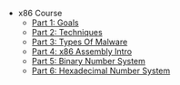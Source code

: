 - x86 Course
	- [Part 1: Goals](docs/X86-Course/part-1-goals.md "khelekes bashe shir mard")
	- [Part 2: Techniques](docs/X86-Course/part-2-techniques.md)
	- [Part 3: Types Of Malware](docs/X86-Course/part-3-types-of-malware.md)
	- [Part 4: x86 Assembly Intro](docs/X86-Course/part-4-x86-assembly-intro.md)
	- [Part 5: Binary Number System](docs/X86-Course/part-5-binary-number-system.md)
	- [Part 6: Hexadecimal Number System](docs/X86-Course/part-6-hexadecimal-number-system.md)
	<!-- - [Part 7: Transistors And Memory](docs/X86-Course/part-7-transistors-and-memory.md)
	- [Part 8 - Bytes, Words, Double Words, etc...](docs/X86-Course/part-8-bytes-words-double-words-etc.md)
	- [Part 9: x86 Basic Architecture](docs/X86-Course/part-9-x86-basic-architecture.md)
	- [Part 10: General-purpose Registers](docs/X86-Course/part-10-general-purpose-registers.md)
	- [Part 11: Segment Registers](docs/X86-Course/part-11-segment-registers.md)
	- [Part 12: Instruction Pointer Register](docs/X86-Course/part-12-instruction-pointer-register.md)
	- [Part 13: Control Registers](docs/X86-Course/part-13-control-registers.md)
	- [Part 14: Flags](docs/X86-Course/part-14-flags.md)
	- [Part 15: Stack](docs/X86-Course/part-15-stack.md)
	- [Part 16: Heap](docs/X86-Course/part-16-heap.md)
	- [Part 17 – How To Install Linux](docs/X86-Course/part-17-how-to-install-linux.md)
	- [Part 18 - vim Text Editor](docs/X86-Course/part-18-vim-text-editor.md)
	- [Part 19 - Why Learn Assembly](docs/X86-Course/part-19-why-learn-assembly.md)
	- [Part 20 - Instruction Code Handling](docs/X86-Course/part-20-instruction-code-handling.md)
	- [Part 21 - How To Compile A Program](docs/X86-Course/part-21-how-to-compile-a-program.md)
	- [Part 22 - ASM Program 1 [Moving Immediate Data]](docs/X86-Course/part-22-asm-program-1-moving-immediate-data.md)
	- [Part 23 - ASM Debugging 1 [Moving Immediate Data]](docs/X86-Course/part-23-asm-debugging-1-moving-immediate-data.md)
	- [Part 24 - ASM Hacking 1 [Moving Immediate Data]](docs/X86-Course/part-24-asm-hacking-1-moving-immediate-data.md)
	- [Part 25 - ASM Program 2 [Moving Data Between Registers]](docs/X86-Course/part-25-asm-program-2-moving-data-between-registers.md)
	- [Part 26 - ASM Debugging 2 [Moving Data Between Registers]](docs/X86-Course/part-26-asm-debugging-2-moving-data-between-registers.md)
	- [Part 27 - ASM Hacking 2 [Moving Data Between Registers]](docs/X86-Course/part-27-asm-hacking-2-moving-data-between-registers.md)
	- [Part 28 - ASM Program 3 [Moving Data Between Memory And Registers]](docs/X86-Course/part-28-asm-program-3-moving-data-between-memory-and-registers.md)
	- [Part 29 - ASM Debugging 3 [Moving Data Between Memory And Registers]](docs/X86-Course/part-29-asm-debugging-3-moving-data-between-memory-and-registers.md)
	- [Part 30 - ASM Hacking 3 [Moving Data Between Memory And Registers]](docs/X86-Course/part-30-asm-hacking-3-moving-data-between-memory-and-registers.md)
	- [Part 31 - ASM Program 4 [Moving Data Between Registers And Memory]](docs/X86-Course/part-31-asm-program-4-moving-data-between-registers-and-memory.md)
	- [Part 32 - ASM Debugging 4 [Moving Data Between Registers And Memory]](docs/X86-Course/part-32-asm-debugging-4-moving-data-between-registers-and-memory.md)
	- [Part 33 - ASM Hacking 4 [Moving Data Between Registers And Memory]](docs/X86-Course/part-33-asm-hacking-4-moving-data-between-registers-and-memory.md)
	- [Part 34 - ASM Program 5 [Indirect Addressing With Registers]](docs/X86-Course/part-34-asm-program-5-indirect-addressing-with-registers.md)
	- [Part 35 - ASM Debugging 5 [Indirect Addressing With Registers]](docs/X86-Course/part-35-asm-debugging-5-indirect-addressing-with-registers.md)
	- [Part 36 - ASM Hacking 5 [Indirect Addressing With Registers]](docs/X86-Course/part-36-asm-hacking-5-indirect-addressing-with-registers.md)
	- [Part 37 - ASM Program 6 [CMOV Instructions]](docs/X86-Course/part-37-asm-program-6-cmov-instructions.md)
	- [Part 38 - ASM Debugging 6 [CMOV Instructions]](docs/X86-Course/part-38-asm-debugging-6-cmov-instructions.md)
	- [Part 39 - ASM Hacking 6 [CMOV Instructions]](docs/X86-Course/part-39-asm-hacking-6-cmov-instructions.md)
	- [Part 40 - Conclusion](docs/X86-Course/part-40-conclusion.md)
- ARM-32 Course 1
	- [Part 1 – The Meaning Of Life](docs/part-1-the-meaning-of-life.md)
	- [Part 2 - Number Systems](docs/part-2-number-systems.md)
	- [Part 3 - Binary Addition](docs/part-3-binary-addition.md)
	- [Part 4 - Binary Subtraction](docs/part-4-binary-subtraction.md)
	- [Part 5 - Word Lengths](docs/part-5-word-lengths.md)
	- [Part 6 - Registers](docs/part-6-registers.md)
	- [Part 7 - Program Counter](docs/part-7-program-counter.md)
	- [Part 8 - CPSR](docs/part-8-cpsr.md)
	- [Part 9 - Link Register](docs/part-9-link-register.md)
	- [Part 10 - Stack Pointer](docs/part-10-stack-pointer.md)
	- [Part 11 - ARM Firmware Boot Procedures](docs/part-11-arm-firmware-boot-procedures.md)
	- [Part 12 - Von Neumann Architecture](docs/part-12-von-neumann-architecture.md)
	- [Part 13 - Instruction Pipeline](docs/part-13-instruction-pipeline.md)
	- [Part 14 - ADD](docs/part-14-add.md)
	- [Part 15 - Debugging ADD](docs/part-15-debugging-add.md)
	- [Part 16 - Hacking ADD](docs/part-16-hacking-add.md)
	- [Part 17 - ADDS](docs/part-17-adds.md)
	- [Part 18 – Debugging ADDS](docs/part-18-debugging-adds.md)
	- [Part 19 – Hacking ADDS](docs/part-19-hacking-adds.md)
	- [Part 20 – ADC](docs/part-20-adc.md)
	- [Part 21 – Debugging ADC](docs/part-21-debugging-adc.md)
	- [Part 22 – Hacking ADC](docs/part-22-hacking-adc.md)
	- [Part 23 – SUB](docs/part-23-sub.md)
	- [Part 24 – Debugging SUB](docs/part-24-debugging-sub.md)
	- [Part 25 – Hacking SUB](docs/part-25-hacking-sub.md)
- ARM-32 Course 2
	- [Part 1 – The Meaning Of Life Part 2](docs/part-1-the-meaning-of-life-part-2.md)
	- [Part 2 – Number Systems](docs/part-2-number-systems.md)
	- [Part 3 – Binary Addition](docs/part-3-binary-addition.md)
	- [Part 4 – Binary Subtraction](docs/part-4-binary-subtraction.md)
	- [Part 5 – Word Lengths](docs/part-5-word-lengths.md)
	- [Part 6 – Registers](docs/part-6-registers.md)
	- [Part 7 – Program Counter](docs/part-7-program-counter.md)
	- [Part 8 - CPSR](docs/part-8-cpsr.md)
	- [Part 9 - Link Register](docs/part-9-link-register.md)
	- [Part 10 - Stack Pointer](docs/part-10-stack-pointer.md)
	- [Part 11 - Firmware Boot Procedures](docs/part-11-firmware-boot-procedures.md)
	- [Part 12 - Von Neumann Architecture](docs/part-12-von-neumann-architecture.md)
	- [Part 13 - Instruction Pipeline](docs/part-13-instruction-pipeline.md)
	- [Part 14 - Hello World](docs/part-14-hello-world.md)
	- [Part 15 - Debugging Hello World](docs/part-15-debugging-hello-world.md)
	- [Part 16 - Hacking Hello World](docs/part-16-hacking-hello-world.md)
	- [Part 17 - Constants](docs/part-17-constants.md)
	- [Part 18 – Debugging Constants](docs/part-18-debugging-constants.md)
	- [Part 19 – Hacking Constants](docs/part-19-hacking-constants.md)
	- [Part 20 – Character Variables](docs/part-20-character-variables.md)
	- [Part 21 – Debugging Character Variables](docs/part-21-debugging-character-variables.md)
	- [Part 22 – Hacking Character Variables](docs/part-22-hacking-character-variables.md)
	- [Part 23 – Boolean Variables](docs/part-23-boolean-variables.md)
	- [Part 24 – Debugging Boolean Variables](docs/part-24-debugging-boolean-variables.md)
	- [Part 25 – Hacking Boolean Variables](docs/part-25-hacking-boolean-variables.md)
	- [Part 26 – Integer Variables](docs/part-26-integer-variables.md)
	- [Part 27 – Debugging Integer Variables](docs/part-27-debugging-integer-variables.md)
	- [Part 28 – Hacking Integer Variables](docs/part-28-hacking-integer-variables.md)
	- [Part 29 – Float Variables](docs/part-29-float-variables.md)
	- [Part 30 – Debugging Float Variables](docs/part-30-debugging-float-variables.md)
	- [Part 31 – Hacking Float Variables](docs/part-31-hacking-float-variables.md)
	- [Part 32 – Double Variables](docs/part-32-double-variables.md)
	- [Part 33 – Debugging Double Variables](docs/part-33-debugging-double-variables.md)
	- [Part 34 – Hacking Double Variables](docs/part-34-hacking-double-variables.md)
	- [Part 35 – SizeOf Operator](docs/part-35-sizeof-operator.md)
	- [Part 36 – Debugging SizeOf Operator](docs/part-36-debugging-sizeof-operator.md)
	- [Part 37 – Hacking SizeOf Operator](docs/part-37-hacking-sizeof-operator.md)
	- [Part 38 – Pre-Increment Operator](docs/part-38-pre-increment-operator.md)
	- [Part 39 – Debugging Pre-Increment Operator](docs/part-39-debugging-pre-increment-operator.md)
	- [Part 40 – Hacking Pre-Increment Operator](docs/part-40-hacking-pre-increment-operator.md)
	- [Part 41 – Post-Increment Operator](docs/part-41-post-increment-operator.md)
	- [Part 42 – Debugging Post-Increment Operator](docs/part-42-debugging-post-increment-operator.md)
	- [Part 43 – Hacking Post-Increment Operator](docs/part-43-hacking-post-increment-operator.md)
	- [Part 44 – Pre-Decrement Operator](docs/part-44-pre-decrement-operator.md)
	- [Part 45 – Debugging Pre-Decrement Operator](docs/part-45-debugging-pre-decrement-operator.md)
	- [Part 46 – Hacking Pre-Decrement Operator](docs/part-46-hacking-pre-decrement-operator.md)
	- [Part 47 – Post-Decrement Operator](docs/part-47-post-decrement-operator.md)
	- [Part 48 – Debugging Post-Decrement Operator](docs/part-48-debugging-post-decrement-operator.md)
	- [Part 49 – Hacking Post-Decrement Operator](docs/part-49-hacking-post-decrement-operator.md)
- x64 Course
	- [Part 1 – The Cyber Revolution](docs/part-1-the-cyber-revolution.md)
	- [Part 2 - Transistors](docs/part-2-transistors.md)
	- [Part 3 - Logic Gates](docs/part-3-logic-gates.md)
	- [Part 4 - Number Systems](docs/part-4-number-systems.md)
	- [Part 5 - Binary Addition](docs/part-5-binary-addition.md)
	- [Part 6 - Binary Subtraction](docs/part-6-binary-subtraction.md)
	- [Part 7 - Word Lengths](docs/part-7-word-lengths.md)
	- [Part 8 - General Architecture](docs/part-8-general-architecture.md)
	- [Part 9 - Calling Conventions](docs/part-9-calling-conventions.md)
	- [Part 10 - Boolean Instructions](docs/part-10-boolean-instructions.md)
	- [Part 11 - Pointers](docs/part-11-pointers.md)
	- [Part 12 - Load Effective Address](docs/part-12-load-effective-address.md)
	- [Part 13 - The Data Segment](docs/part-13-the-data-segment.md)
	- [Part 14 - SHL Instruction](docs/part-14-shl-instruction.md)
	- [Part 15 - SHR Instruction](docs/part-15-shr-instruction.md)
	- [Part 16 - ROL Instruction](docs/part-16-rol-instruction.md)
	- [Part 17 - ROR Instruction](docs/part-17-ror-instruction.md)
	- [Part 18 - Boot Sector Basics [Part 1]](docs/part-18-boot-sector-basics-part-1.md)
	- [Part 19 - Boot Sector Basics [Part 2]](docs/part-19-boot-sector-basics-part-2.md)
	- [Part 20 - Boot Sector Basics [Part 3]](docs/part-20-boot-sector-basics-part-3.md)
	- [Part 21 - Boot Sector Basics [Part 4]](docs/part-21-boot-sector-basics-part-4.md)
	- [Part 22 - Boot Sector Basics [Part 5]](docs/part-22-boot-sector-basics-part-5.md)
	- [Part 23 - Boot Sector Basics [Part 6]](docs/part-23-boot-sector-basics-part-6.md)
	- [Part 24 - Boot Sector Basics [Part 7]](docs/part-24-boot-sector-basics-part-7.md)
	- [Part 25 - Boot Sector Basics [Part 8]](docs/part-25-boot-sector-basics-part-8.md)
	- [Part 26 - Boot Sector Basics [Part 9]](docs/part-26-boot-sector-basics-part-9.md)
	- [Part 27 - x64 Assembly [Part 1]](docs/part-27-x64-assembly-part-1.md)
	- [Part 28 - x64 Assembly [Part 2]](docs/part-28-x64-assembly-part-2.md)
	- [Part 29 - x64 Assembly [Part 3]](docs/part-29-x64-assembly-part-3.md)
	- [Part 30 - x64 Assembly [Part 4]](docs/part-30-x64-assembly-part-4.md)
	- [Part 31 - x64 Assembly [Part 5]](docs/part-31-x64-assembly-part-5.md)
	- [Part 32 - x64 Assembly [Part 6]](docs/part-32-x64-assembly-part-6.md)
	- [Part 33 - x64 Assembly [Part 7]](docs/part-33-x64-assembly-part-7.md)
	- [Part 34 - x64 C++ 1 Code [Part 1]](docs/part-34-x64-c++-1-code-part-1.md)
	- [Part 35 - x64 C++ 2 Debug [Part 2]](docs/part-35-x64-c++-2-debug-part-2.md)
	- [Part 36 - x64 C++ 3 Hacking [Part 3]](docs/part-36-x64-c++-3-hacking-part-3.md)
	- [Part 37 - x64 C &amp; Genesis Of Life](docs/part-37-x64-c-amp;-genesis-of-life.md)
	- [Part 38 - x64 Networking Basics](docs/part-38-x64-networking-basics.md)
	- [Part 39 - Why C?](docs/part-39-why-c.md)
	- [Part 40 - Hacking Hello World!](docs/part-40-hacking-hello-world!.md)
	- [Part 41 - Hacking Variables!](docs/part-41-hacking-variables!.md)
	- [Part 42 - Hacking Branches!](docs/part-42-hacking-branches!.md)
	- [Part 43 - Hacking Pointers!](docs/part-43-hacking-pointers!.md)
- ARM-64 Course
	- [Part 1 - The Meaning Of Life](docs/part-1-the-meaning-of-life.md)
	- [Part 2 - Development Setup](docs/part-2-development-setup.md)
	- [Part 3 - "Hello World"](docs/part-3-hello-world.md)
	- [Part 4 - Debugging "Hello World"](docs/part-4-debugging-hello-world.md)
	- [Part 5 - Hacking "Hello World"](docs/part-5-hacking-hello-world.md)
	- [Part 6 - Basic I/O](docs/part-6-basic-io.md)
	- [Part 7 - Debugging Basic I/O](docs/part-7-debugging-basic-io.md)
	- [Part 8 - Hacking Basic I/O](docs/part-8-hacking-basic-io.md)
	- [Part 9 - Character Primitive Datatype](docs/part-9-character-primitive-datatype.md)
	- [Part 10 - Debugging Character Primitive Datatype](docs/part-10-debugging-character-primitive-datatype.md)
	- [Part 11 - Hacking Character Primitive Datatype](docs/part-11-hacking-character-primitive-datatype.md) -->
